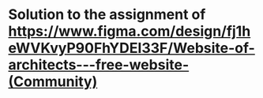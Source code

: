 # Solution to the assignment of https://www.figma.com/design/fj1heWVKvyP90FhYDEI33F/Website-of-architects---free-website-(Community)

 

